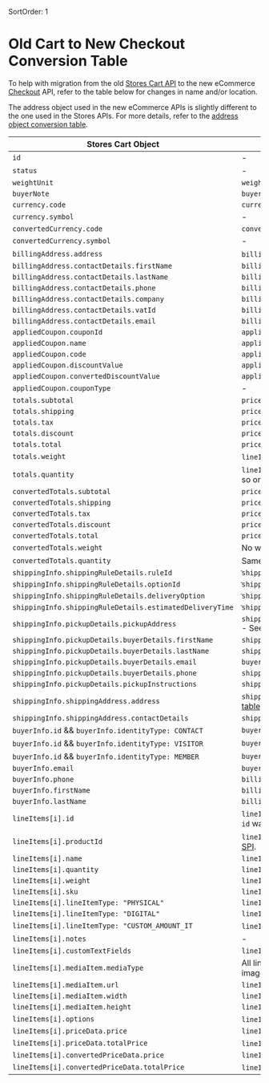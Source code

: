 SortOrder: 1
# Old Cart to New Checkout Conversion Table

To help with migration from the old [Stores Cart API](https://dev.wix.com/api/rest/wix-stores/carts/cart-object) to the new eCommerce [Checkout](https://bo.wix.com/wix-docs/rest/ecommerce/checkout/introduction) API, refer to the table below for changes in name and/or location.

The address object used in the new eCommerce APIs is slightly different to the one used in the Stores APIs. For more details, refer to the [address object conversion table](https://bo.wix.com/wix-docs/rest/ecommerce/orders/address-object-conversion).

| Stores Cart Object                              | eCommerce Checkout Object                                 |
| ------------------------------------------------|-----------------------------------------------------------|
| `id`                                            | -                                                         |
| `status`                                        | -                                                         |
| `weightUnit`                                    | `weightUnit`                                              |
| `buyerNote`                                     | `buyerNote`                                               |
| `currency.code`                                 | `currency`                                                |
| `currency.symbol`                               | -                                                         |
| `convertedCurrency.code`                        | `conversionCurrency`                                      |
| `convertedCurrency.symbol`                      | -                                                         |
| `billingAddress.address`| `billingInfo.address` - See [address object conversion table](https://bo.wix.com/wix-docs/rest/ecommerce/orders/address-object-conversion) for more details.
| `billingAddress.contactDetails.firstName`       | `billingInfo.contactDetails.firstName`              |
| `billingAddress.contactDetails.lastName`        | `billingInfo.contactDetails.lastName`               |
| `billingAddress.contactDetails.phone`           | `billingInfo.contactDetails.phone`              |
| `billingAddress.contactDetails.company`         | `billingInfo.contactDetails.company`              |
| `billingAddress.contactDetails.vatId`           | `billingInfo.contactDetails.vatId`              |
| `billingAddress.contactDetails.email`           | `billingInfo.buyerInfo.email`              |
| `appliedCoupon.couponId`                        | `appliedDiscounts[i].coupon.id`                                               |
| `appliedCoupon.name`                            | `appliedDiscounts[i].coupon.name`                                               |
| `appliedCoupon.code`                            | `appliedDiscounts[i].coupon.code`                                               |
| `appliedCoupon.discountValue`                   | `appliedDiscounts[i].coupon.amount.amount`                                 |
| `appliedCoupon.convertedDiscountValue`          | `appliedDiscounts[i].coupon.convertedAmount`                               |
| `appliedCoupon.couponType`                      | -                                              |
| `totals.subtotal`                               | `priceSummary.subtotal.amount`                                               |
| `totals.shipping`                               | `priceSummary.shipping.amount`                                               |
| `totals.tax`                                    | `priceSummary.tax.amount`                                               |
| `totals.discount`                               | `priceSummary.discount.amount`                                               |
| `totals.total`                                  | `priceSummary.total.amount`                                               |
| `totals.weight`                                 | `lineItems[i].physicalProperties.weight` X `lineItems[i].quantity` and so on.                                            |
| `totals.quantity`                               | `lineItems[0].quantity` + `lineItems[1].quantity` + `lineItems[2].quantity` and so on.                          |
| `convertedTotals.subtotal`                      | `priceSummary.subtotal.convertedAmount`                                               |
| `convertedTotals.shipping`                      | `priceSummary.shipping.convertedAmount`                                               |
| `convertedTotals.tax`                           | `priceSummary.tax.convertedAmount`                                               |
| `convertedTotals.discount`                      | `priceSummary.discount.convertedAmount`                                               |
| `convertedTotals.total`                         | `priceSummary.total.convertedAmount`                                               |
| `convertedTotals.weight`                        | No weight conversion in checkout. Same value as `cart.totals.weight`.|
| `convertedTotals.quantity`                      | Same value as `cart.totals.quantity`.                        |
| `shippingInfo.shippingRuleDetails.ruleId`                | `ֿֿֿֿֿֿֿֿshippingInfo.region.id`                                               |
| `shippingInfo.shippingRuleDetails.optionId`              | `ֿֿֿֿֿֿֿֿshippingInfo.selectedCarrierServiceOption.title`                                              |
| `shippingInfo.shippingRuleDetails.deliveryOption`        | `ֿֿֿֿֿֿֿֿshippingInfo.selectedCarrierServiceOption.title`                                                |
| `shippingInfo.shippingRuleDetails.estimatedDeliveryTime` | `ֿֿֿֿֿֿֿֿshippingInfo.logistics.deliveryTime`                                              |
| `shippingInfo.pickupDetails.pickupAddress`               | `shippingInfo.selectedCarrierServiceOption.logistics.pickupDetails.address` - See [address object conversion table](https://bo.wix.com/wix-docs/rest/ecommerce/orders/address-object-conversion) for more details.  |
| `shippingInfo.pickupDetails.buyerDetails.firstName`      | `shippingInfo.shippingDestination.contactDetails.firstName`                                     |
| `shippingInfo.pickupDetails.buyerDetails.lastName`       | `shippingInfo.shippingDestination.contactDetails.lastName`                                     |
| `shippingInfo.pickupDetails.buyerDetails.email`          | `buyerInfo.email`                                     |
| `shippingInfo.pickupDetails.buyerDetails.phone`          | `shippingInfo.shippingDestination.contactDetails.phone`                                     |
| `shippingInfo.pickupDetails.pickupInstructions`    | `shippingInfo.logistics.instructions`                                     |
| `shippingInfo.shippingAddress.address`             | `shippingInfo.shippingDestination.address` - See [address object conversion table](https://bo.wix.com/wix-docs/rest/ecommerce/orders/address-object-conversion) for more details.  |
| `shippingInfo.shippingAddress.contactDetails`      | `shippingInfo.shippingDestination.contactDetails` |          |
| `buyerInfo.id` && `buyerInfo.identityType: CONTACT`| `buyerInfo.contactId`                                               |
| `buyerInfo.id` && `buyerInfo.identityType: VISITOR`| `buyerInfo.visitorId`                                               |
| `buyerInfo.id` && `buyerInfo.identityType: MEMBER` | `buyerInfo.memberId`                                               |
| `buyerInfo.email`                                  | `buyerInfo.email`                                               |
| `buyerInfo.phone`                                  | `billingInfo.contactDetails.phone`                                        |
| `buyerInfo.firstName`                              | `billingInfo.contactDetails.firstName`                                    |
| `buyerInfo.lastName`                               | `billingInfo.contactDetails.lastName`                                     |
| `lineItems[i].id`                                  | `lineItems[i].id` - Note: this `id` is of type GUID. In the old Stores Cart API, this `id` was of type Int32.                                               |
| `lineItems[i].productId`                           | `lineItems[i].catalogReference.catalogItemId` - Learn more about the [Catalog SPI](https://bo.wix.com/wix-docs/rest/ecommerce/catalog-spi/introduction).
| `lineItems[i].name`                                | `lineItems[i].productName.original`                          |
| `lineItems[i].quantity`                            | `lineItems[i].quantity`                          |
| `lineItems[i].weight`                              | `lineItems[i].physicalProperties.weight`                  |
| `lineItems[i].sku`                                 | `lineItems[i].physicalProperties.sku`                                               |
| `lineItems[i].lineItemType: "PHYSICAL"`            | `lineItems[i].itemType.preset: "PHYSICAL"`                                |
| `lineItems[i].lineItemType: "DIGITAL"`             | `lineItems[i].itemType.preset: "DIGITAL"`                               |
| `lineItems[i].lineItemType: "CUSTOM_AMOUNT_IT`     | `lineItems[i].itemType.custom` && `lineItems[i].catalogReference` is empty.            |
| `lineItems[i].notes`                               | -                                               |
| `lineItems[i].customTextFields`                    | `lineItems[i].descriptionLines`                                             |
| `lineItems[i].mediaItem.mediaType`                 | All line item media in the eCommerce Cart, Checkout, and Order APIs are images.
| `lineItems[i].mediaItem.url`                       | `lineItems[i].media.url`                                               |
| `lineItems[i].mediaItem.width`                     | `lineItems[i].media.width`                                               |
| `lineItems[i].mediaItem.height`                    | `lineItems[i].media.height`                                               |
| `lineItems[i].options`                             | `lineItems[i].catalogReference.options` - Learn more about the [Catalog SPI](https://bo.wix.com/wix-docs/rest/ecommerce/catalog-spi/introduction).
| `lineItems[i].priceData.price`                     | `lineItems[i].price.amount`                                               |
| `lineItems[i].priceData.totalPrice`                | `lineItems[i].price.amount` X `lineItems[i].quantity`                                 |
| `lineItems[i].convertedPriceData.price`            | `lineItems[i].price.convertedAmount`                                               |
| `lineItems[i].convertedPriceData.totalPrice`       | `lineItems[i].price.convertedAmount` X `lineItems[i].quantity`                       |